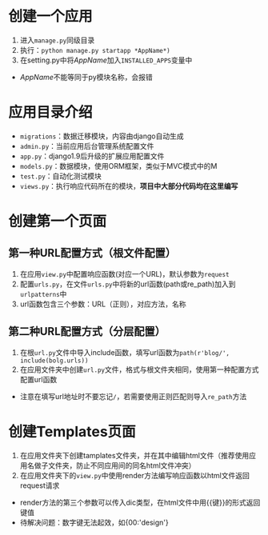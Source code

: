 # 创建一个应用

1. 进入`manage.py`同级目录
1. 执行：`python manage.py startapp *AppName*)`
1. 在setting.py中将*AppName*加入`INSTALLED_APPS`变量中
- *AppName*不能等同于py模块名称，会报错

# 应用目录介绍

- `migrations`：数据迁移模块，内容由django自动生成
- `admin.py`：当前应用后台管理系统配置文件
- `app.py`：django1.9后升级的扩展应用配置文件
- `models.py`：数据模块，使用ORM框架，类似于MVC模式中的M
- `test.py`：自动化测试模块
- `views.py`：执行响应代码所在的模块，**项目中大部分代码均在这里编写**

# 创建第一个页面

## 第一种URL配置方式（根文件配置）
1. 在应用`view.py`中配置响应函数(对应一个URL)，默认参数为`request`
1. 配置`urls.py`，在文件`urls.py`中将新的url函数(path或re_path)加入到`urlpatterns`中
1. url函数包含三个参数：URL（正则），对应方法，名称

## 第二种URL配置方式（分层配置）
1. 在根`url.py`文件中导入include函数，填写url函数为`path(r'blog/', include(bolg.urls))`
1. 在应用文件夹中创建`url.py`文件，格式与根文件夹相同，使用第一种配置方式配置url函数
- 注意在填写url地址时不要忘记`/`，若需要使用正则匹配则导入`re_path`方法

# 创建Templates页面
1. 在应用文件夹下创建tamplates文件夹，并在其中编辑html文件（推荐使用应用名做子文件夹，防止不同应用间的同名html文件冲突）
1. 在应用文件夹下的`view.py`中使用render方法编写响应函数以html文件返回request请求
- render方法的第三个参数可以传入dic类型，在html文件中用{{键}}的形式返回键值
- 待解决问题：数字键无法起效，如{00:'design'}
